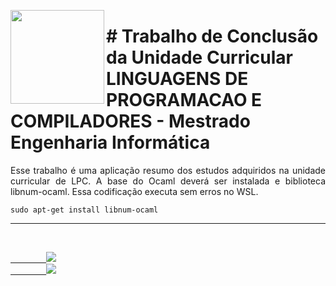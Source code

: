 <p><img src="https://user-images.githubusercontent.com/63436406/147699086-1d04ecf4-d0e4-46a9-a2f0-b5a2cfb72a78.png" align="left" height="150px" width="150px">
    <h1># Trabalho de Conclusão da Unidade Curricular LINGUAGENS DE PROGRAMACAO E COMPILADORES - Mestrado Engenharia Informática</h1> 
    <p align="justify">
    Esse trabalho é uma aplicação resumo dos estudos adquiridos na unidade curricular de LPC. A base do Ocaml deverá ser instalada e biblioteca libnum-ocaml. Essa codificação executa sem erros no WSL.
    
    
    sudo apt-get install libnum-ocaml
</p>      

---

<br>
    <code><a href="https:/discord.com">
        <img src="https://img.shields.io/badge/Léo Albergaria%20-%237289DA.svg?&style=for-the-badge&logo=discord&logoColor=white" /></a></code>
    <code><a href="https://www.linkedin.com/in/adm-leo-albergaria/">
        <img src="https://img.shields.io/badge/linkedin%20-%230077B5.svg?&style=for-the-badge&logo=linkedin&logoColor=white" /></a></code>
<br>     

